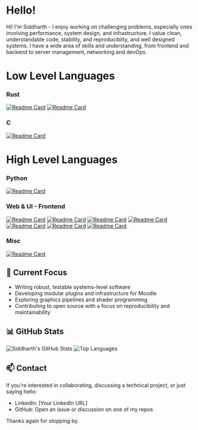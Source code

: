 # Hello!
Hi! I'm Siddharth - I enjoy working on challenging problems, especially ones involving performance, system design, and infrastructure. I value clean, understandable code, stability, and reproducibilty, and well designed systems.
I have a wide area of skills and understanding, from frontend and backend to server management, networking and devOps.



# Low Level Languages

### Rust
[![Readme Card](https://github-readme-stats.vercel.app/api/pin/?username=siddharth-narayan&repo=softether-cli)](https://github.com/siddharth-narayan/softether-cli)
[![Readme Card](https://github-readme-stats.vercel.app/api/pin/?username=siddharth-narayan&repo=test-vpn-rust)](https://github.com/siddharth-narayan/test-vpn-rust)

### C
[![Readme Card](https://github-readme-stats.vercel.app/api/pin/?username=siddharth-narayan&repo=test-vpn)](https://github.com/siddharth-narayan/test-vpn)

# High Level Languages

### Python
[![Readme Card](https://github-readme-stats.vercel.app/api/pin/?username=siddharth-narayan&repo=ai-translation-extension)](https://github.com/siddharth-narayan/ai-translation-extension)

### Web & UI - Frontend
[![Readme Card](https://github-readme-stats.vercel.app/api/pin/?username=siddharth-narayan&repo=AiFlow)](https://github.com/siddharth-narayan/AiFlow)
[![Readme Card](https://github-readme-stats.vercel.app/api/pin/?username=siddharth-narayan&repo=socialgraph)](https://github.com/siddharth-narayan/socialgraph)
[![Readme Card](https://github-readme-stats.vercel.app/api/pin/?username=siddharth-narayan&repo=zxform)](https://github.com/siddharth-narayan/zxform)
[![Readme Card](https://github-readme-stats.vercel.app/api/pin/?username=siddharth-narayan&repo=fakenzb)](https://github.com/siddharth-narayan/fakenzb)
[![Readme Card](https://github-readme-stats.vercel.app/api/pin/?username=siddharth-narayan&repo=test-lms)](https://github.com/siddharth-narayan/test-lms)
[![Readme Card](https://github-readme-stats.vercel.app/api/pin/?username=siddharth-narayan&repo=softether-gui-linux)](https://github.com/siddharth-narayan/softether-gui-linux)
[![Readme Card](https://github-readme-stats.vercel.app/api/pin/?username=siddharth-narayan&repo=openssl-quantum)](https://github.com/siddharth-narayan/openssl-quantum)

### Misc
[![Readme Card](https://github-readme-stats.vercel.app/api/pin/?username=siddharth-narayan&repo=Spotlight)](https://github.com/siddharth-narayan/Spotlight)

## 🎯 Current Focus

- Writing robust, testable systems-level software  
- Developing modular plugins and infrastructure for Moodle  
- Exploring graphics pipelines and shader programming  
- Contributing to open source with a focus on reproducibility and maintainability

## 📊 GitHub Stats

![Siddharth's GitHub Stats](https://github-readme-stats.vercel.app/api?username=siddharth-narayan&hide_rank=true&show_icons=true&theme=default)
![Top Languages](https://github-readme-stats.vercel.app/api/top-langs/?username=siddharth-narayan&&hide=svelte&layout=compact&theme=default)

## 📫 Contact

If you're interested in collaborating, discussing a technical project, or just saying hello:

- LinkedIn: [Your LinkedIn URL]
- GitHub: Open an issue or discussion on one of my repos

Thanks again for stopping by.
